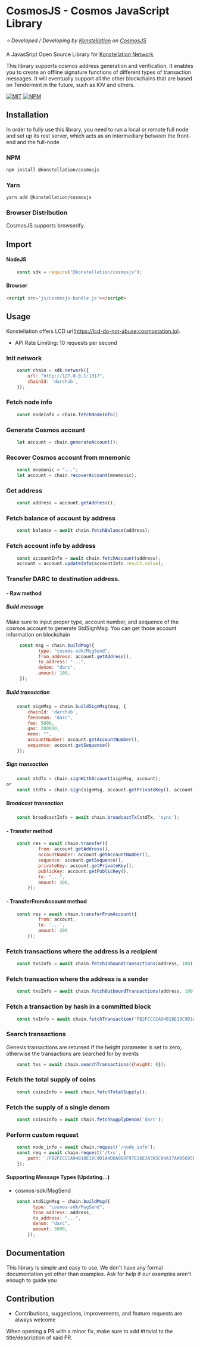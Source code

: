 # CosmosJS - Cosmos JavaScript Library 

*:star: Developed / Developing by [Konstellation](https://github.com/konstellation/) on [CosmosJS](https://github.com/cosmostation/cosmosjs/)*

A JavasSript Open Source Library for [Konstellation Network](https://konstellation.tech/)

This library supports cosmos address generation and verification. It enables you to create an offline signature functions of different types of transaction messages. It will eventually support all the other blockchains that are based on Tendermint in the future, such as IOV and others.

[![MIT](https://img.shields.io/apm/l/vim-mode.svg)](https://github.com/konstellation/cosmosjs/blob/master/LICENSE)
[![NPM](https://img.shields.io/npm/v/@konstellation/cosmosjs.svg)](https://www.npmjs.com/package/@konstellation/cosmosjs)

## Installation

In order to fully use this library, you need to run a local or remote full node and set up its rest server, which acts as an intermediary between the front-end and the full-node

### NPM

```bash
npm install @konstellation/cosmosjs
```

### Yarn

```bash
yarn add @konstellation/cosmosjs
```

### Browser Distribution

CosmosJS supports browserify.

## Import 

#### NodeJS

```js
    const sdk = require("@konstellation/cosmosjs");
```

#### Browser

```html
<script src='js/cosmosjs-bundle.js'></script>
```

## Usage
Konstellation offers LCD url(https://lcd-do-not-abuse.cosmostation.io).
* API Rate Limiting: 10 requests per second

### Init network
```js
    const chain = sdk.network({
        url: "http://127.0.0.1:1317",
        chainId: 'darchub',
    });
```

### Fetch node info
```js
    const nodeInfo = chain.fetchNodeInfo()
```

### Generate Cosmos account
```js
    let account = chain.generateAccount();
```

### Recover Cosmos account from mnemonic
```js
    const mnemonic = "...";
    let account = chain.recoverAccount(mnemonic);
```

### Get address
```js
    const address = account.getAddress();
```

### Fetch balance of account by address
```js
    const balance = await chain.fetchBalance(address);
```

### Fetch account info by address
```js
    const accountInfo = await chain.fetchAccount(address);
    account = account.updateInfo(accountInfo.result.value);
```

### Transfer DARC to destination address. 
#### - Raw method

##### Build message
Make sure to input proper type, account number, and sequence of the cosmos account to generate StdSignMsg. You can get those account information on blockchain 
```js
     const msg = chain.buildMsg({
            type: "cosmos-sdk/MsgSend",
            from_address: account.getAddress(),
            to_address: "...",
            denom: "darc",
            amount: 100,	
     });
```

##### Build transaction
```js
    const signMsg = chain.buildSignMsg(msg, {
        chainId: 'darchub',
        feeDenom: "darc",
        fee: 5000,
        gas: 200000,
        memo: "",
        accountNumber: account.getAccountNumber(),
        sequence: account.getSequence()
    });
```

##### Sign transaction 
```js
    const stdTx = chain.signWithAccount(signMsg, account);
or
    const stdTx = chain.sign(signMsg, account.getPrivateKey(), account.getPublicKey());
```

##### Broadcast transaction 
```js
    const broadcastInfo = await chain.broadcastTx(stdTx, 'sync');
```

#### - Transfer method
```js
    const res = await chain.transfer({
            from: account.getAddress(),
            accountNumber: account.getAccountNumber(),
            sequence: account.getSequence(),
            privateKey: account.getPrivateKey(),
            publicKey: account.getPublicKey(),
            to: "...",
            amount: 300,
        });
```

#### - TransferFromAccount method
```js
    const res = await chain.transferFromAccount({
            from: account,
            to: '...',
            amount: 200
        });
```

### Fetch transactions where the address is a recipient
```js
    const txsInfo = await chain.fetchInboundTransactions(address, 100);
```

### Fetch transaction where the address is a sender
```js
    const txsInfo = await chain.fetchOutboundTransactions(address, 100);
```

### Fetch a transaction by hash in a committed block
```js
    const txInfo = await chain.fetchTransaction('FB2FCCCCA94B18E19C9D1A4DDA0DDF97E18E3A385C94A37AA95695E65F7364D5');
```

### Search transactions 
Genesis transactions are returned if the height parameter is set to zero, otherwise the transactions are searched for by events
```js
    const txs = await chain.searchTransactions({height: 0});
```

### Fetch the total supply of coins
```js
    const coinsInfo = await chain.fetchTotalSupply();
```

### Fetch the supply of a single denom
```js
    const coinsInfo = await chain.fetchSupplyDenom('darc');
```

### Perform custom request
```js
    const node_info = await chain.request('/node_info');
    const req = await chain.request('/txs', {
        path: '/FB2FCCCCA94B18E19C9D1A4DDA0DDF97E18E3A385C94A37AA95695E65F7364D5'
    });
```

#### Supporting Message Types (Updating...)

- cosmos-sdk/MsgSend
```js
    const stdSignMsg = chain.buildMsg({
          type: "cosmos-sdk/MsgSend",
          from_address: address,
          to_address: "...",
          denom: "darc",
          amount: 5000,
        });
```

## Documentation

This library is simple and easy to use. We don't have any formal documentation yet other than examples. Ask for help if our examples aren't enough to guide you

## Contribution

- Contributions, suggestions, improvements, and feature requests are always welcome

When opening a PR with a minor fix, make sure to add #trivial to the title/description of said PR.

